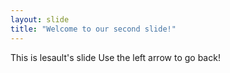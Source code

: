 ```yaml
---
layout: slide
title: "Welcome to our second slide!"
---
```

This is lesault's slide
Use the left arrow to go back!
